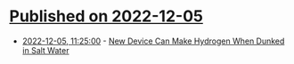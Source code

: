 # [Published on 2022-12-05](index.md)

* [2022-12-05, 11:25:00](https://soylentnews.org/article.pl?sid=22/12/04/156233&from=rss) - [New Device Can Make Hydrogen When Dunked in Salt Water](https://soylentnews.org/article.pl?sid=22/12/04/156233&from=rss)

